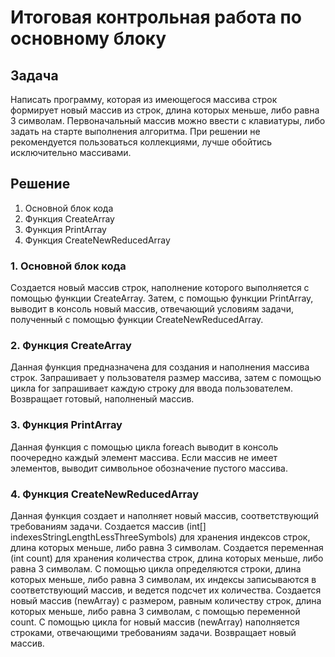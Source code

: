 # Итоговая контрольная работа по основному блоку

## Задача
Написать программу, которая из имеющегося массива строк формирует новый массив из строк, длина которых меньше, либо равна 3 символам.
Первоначальный массив можно ввести с клавиатуры, либо задать на старте выполнения алгоритма. 
При решении не рекомендуется пользоваться коллекциями, лучше обойтись исключительно массивами.

## Решение
1. Основной блок кода
2. Функция CreateArray
3. Функция PrintArray
4. Функция CreateNewReducedArray

### 1. Основной блок кода
Создается новый массив строк, наполнение которого выполняется с помощью функции CreateArray.
Затем, с помощью функции PrintArray, выводит в консоль новый массив, отвечающий условиям задачи, полученный с помощью функции CreateNewReducedArray.

### 2. Функция CreateArray
Данная функция предназначена для создания и наполнения массива строк.
Запрашивает у пользователя размер массива, затем с помощью цикла for запрашивает каждую строку для ввода пользователем.
Возвращает готовый, наполненый массив.

### 3. Функция PrintArray
Данная функция с помощью цикла foreach выводит в консоль поочередно каждый элемент массива.
Если массив не имеет элементов, выводит символьное обозначение пустого массива.

### 4. Функция CreateNewReducedArray
Данная функция создает и наполняет новый массив, соответствующий требованиям задачи.
Создается массив (int[] indexesStringLengthLessThreeSymbols) для хранения индексов строк, длина которых меньше, либо равна 3 символам.
Создается переменная (int count) для хранения количества строк, длина которых меньше, либо равна 3 символам.
С помощью цикла определяются строки, длина которых меньше, либо равна 3 символам, их индексы записываются в соответствующий массив, и ведется подсчет их количества.
Создается новый массив (newArray) с размером, равным количеству строк, длина которых меньше, либо равна 3 символам, с помощью переменной count.
С помощью цикла for новый массив (newArray) наполняется строками, отвечающими требованиям задачи.
Возвращает новый массив.
